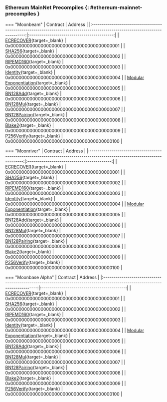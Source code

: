 ### Ethereum MainNet Precompiles {: #ethereum-mainnet-precompiles }

=== "Moonbeam"
    |                                                          Contract                                                           |                  Address                   |
    |:---------------------------------------------------------------------------------------------------------------------------:|:------------------------------------------:|
    |      [ECRECOVER](/builders/ethereum/precompiles/utility/eth-mainnet/#verify-signatures-with-ecrecover){target=\_blank}      | 0x0000000000000000000000000000000000000001 |
    |              [SHA256](/builders/ethereum/precompiles/utility/eth-mainnet/#hashing-with-sha256){target=\_blank}              | 0x0000000000000000000000000000000000000002 |
    |          [RIPEMD160](/builders/ethereum/precompiles/utility/eth-mainnet/#hashing-with-ripemd-160){target=\_blank}           | 0x0000000000000000000000000000000000000003 |
    |            [Identity](/builders/ethereum/precompiles/utility/eth-mainnet/#the-identity-function){target=\_blank}            | 0x0000000000000000000000000000000000000004 |
    |    [Modular Exponentiation](/builders/ethereum/precompiles/utility/eth-mainnet/#modular-exponentiation){target=\_blank}     | 0x0000000000000000000000000000000000000005 |
    |                  [BN128Add](/builders/ethereum/precompiles/utility/eth-mainnet/#bn128add){target=\_blank}                   | 0x0000000000000000000000000000000000000006 |
    |                  [BN128Mul](/builders/ethereum/precompiles/utility/eth-mainnet/#bn128mul){target=\_blank}                   | 0x0000000000000000000000000000000000000007 |
    |              [BN128Pairing](/builders/ethereum/precompiles/utility/eth-mainnet/#bn128pairing){target=\_blank}               | 0x0000000000000000000000000000000000000008 |
    | [Blake2](https://polkadot-evm.github.io/frontier/rustdocs/pallet_evm_precompile_blake2/struct.Blake2F.html){target=\_blank} | 0x0000000000000000000000000000000000000009 |
    |                 [P256Verify](https://github.com/ethereum/RIPs/blob/master/RIPS/rip-7212.md){target=\_blank}                 | 0x0000000000000000000000000000000000000100 |

=== "Moonriver"
    |                                                          Contract                                                           |                  Address                   |
    |:---------------------------------------------------------------------------------------------------------------------------:|:------------------------------------------:|
    |      [ECRECOVER](/builders/ethereum/precompiles/utility/eth-mainnet/#verify-signatures-with-ecrecover){target=\_blank}      | 0x0000000000000000000000000000000000000001 |
    |              [SHA256](/builders/ethereum/precompiles/utility/eth-mainnet/#hashing-with-sha256){target=\_blank}              | 0x0000000000000000000000000000000000000002 |
    |          [RIPEMD160](/builders/ethereum/precompiles/utility/eth-mainnet/#hashing-with-ripemd-160){target=\_blank}           | 0x0000000000000000000000000000000000000003 |
    |            [Identity](/builders/ethereum/precompiles/utility/eth-mainnet/#the-identity-function){target=\_blank}            | 0x0000000000000000000000000000000000000004 |
    |    [Modular Exponentiation](/builders/ethereum/precompiles/utility/eth-mainnet/#modular-exponentiation){target=\_blank}     | 0x0000000000000000000000000000000000000005 |
    |                  [BN128Add](/builders/ethereum/precompiles/utility/eth-mainnet/#bn128add){target=\_blank}                   | 0x0000000000000000000000000000000000000006 |
    |                  [BN128Mul](/builders/ethereum/precompiles/utility/eth-mainnet/#bn128mul){target=\_blank}                   | 0x0000000000000000000000000000000000000007 |
    |              [BN128Pairing](/builders/ethereum/precompiles/utility/eth-mainnet/#bn128pairing){target=\_blank}               | 0x0000000000000000000000000000000000000008 |
    | [Blake2](https://polkadot-evm.github.io/frontier/rustdocs/pallet_evm_precompile_blake2/struct.Blake2F.html){target=\_blank} | 0x0000000000000000000000000000000000000009 |
    |                 [P256Verify](https://github.com/ethereum/RIPs/blob/master/RIPS/rip-7212.md){target=\_blank}                 | 0x0000000000000000000000000000000000000100 |

=== "Moonbase Alpha"
    |                                                          Contract                                                           |                  Address                   |
    |:---------------------------------------------------------------------------------------------------------------------------:|:------------------------------------------:|
    |      [ECRECOVER](/builders/ethereum/precompiles/utility/eth-mainnet/#verify-signatures-with-ecrecover){target=\_blank}      | 0x0000000000000000000000000000000000000001 |
    |              [SHA256](/builders/ethereum/precompiles/utility/eth-mainnet/#hashing-with-sha256){target=\_blank}              | 0x0000000000000000000000000000000000000002 |
    |          [RIPEMD160](/builders/ethereum/precompiles/utility/eth-mainnet/#hashing-with-ripemd-160){target=\_blank}           | 0x0000000000000000000000000000000000000003 |
    |            [Identity](/builders/ethereum/precompiles/utility/eth-mainnet/#the-identity-function){target=\_blank}            | 0x0000000000000000000000000000000000000004 |
    |    [Modular Exponentiation](/builders/ethereum/precompiles/utility/eth-mainnet/#modular-exponentiation){target=\_blank}     | 0x0000000000000000000000000000000000000005 |
    |                  [BN128Add](/builders/ethereum/precompiles/utility/eth-mainnet/#bn128add){target=\_blank}                   | 0x0000000000000000000000000000000000000006 |
    |                  [BN128Mul](/builders/ethereum/precompiles/utility/eth-mainnet/#bn128mul){target=\_blank}                   | 0x0000000000000000000000000000000000000007 |
    |              [BN128Pairing](/builders/ethereum/precompiles/utility/eth-mainnet/#bn128pairing){target=\_blank}               | 0x0000000000000000000000000000000000000008 |
    | [Blake2](https://polkadot-evm.github.io/frontier/rustdocs/pallet_evm_precompile_blake2/struct.Blake2F.html){target=\_blank} | 0x0000000000000000000000000000000000000009 |
    |                 [P256Verify](https://github.com/ethereum/RIPs/blob/master/RIPS/rip-7212.md){target=\_blank}                 | 0x0000000000000000000000000000000000000100 |